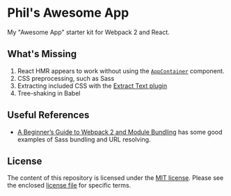 # Phil's Awesome App

My "Awesome App" starter kit for Webpack 2 and React.

## What's Missing

1. React HMR appears to work without using the [`AppContainer`][3] component.
2. CSS preprocessing, such as Sass
3. Extracting included CSS with the [Extract Text plugin][4]
4. Tree-shaking in Babel

[3]: https://webpack.js.org/guides/hmr-react/#app-code
[4]: https://webpack.js.org/guides/code-splitting-css/#using-extracttextwebpackplugin

## Useful References

- [A Beginner’s Guide to Webpack 2 and Module Bundling][5] has some good examples of Sass bundling and URL resolving.

[5]: https://www.sitepoint.com/beginners-guide-to-webpack-2-and-module-bundling/

## License

The content of this repository is licensed under the [MIT license][1]. Please see the enclosed [license file][2] for specific terms.

[1]: https://opensource.org/licenses/MIT
[2]: https://github.com/philgs/phils-awesome-app/blob/master/LICENSE.md
